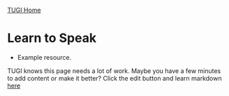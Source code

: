 ﻿[TUGI Home](https://tugi.io "TUGI Home Page")

# Learn to Speak

- Example resource.

TUGI knows this page needs a lot of work. Maybe you have a few minutes to add content or make it better? Click the edit button and learn markdown [here](https://github.com/adam-p/markdown-here/wiki/Markdown-Cheatsheet#tables)